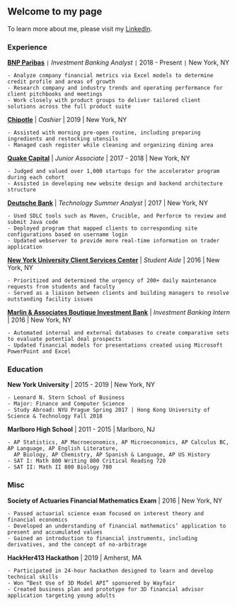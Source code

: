 ## Welcome to my page

To learn more about me, please visit my [LinkedIn](https://www.linkedin.com/in/tracy-d-362180129/).

### Experience

[**BNP Paribas**](https://www.linkedin.com/company/bnp-paribas) <code>&#124;</code> *Investment Banking Analyst* <code>&#124;</code> 2018 - Present <code>&#124;</code> New York, NY 

```
- Analyze company financial metrics via Excel models to determine credit profile and areas of growth
- Research company and industry trends and operating performance for client pitchbooks and meetings
- Work closely with product groups to deliver tailored client solutions across the full product suite
```

[**Chipotle**](https://www.linkedin.com/company/chipotle-mexican-grill) | *Cashier* | 2019 | New York, NY 

```
- Assisted with morning pre-open routine, including preparing ingredients and restocking utensils
- Managed cash register while cleaning and organizing dining area
```

[**Quake Capital**](https://www.linkedin.com/company/quake-vc) | *Junior Associate* | 2017 - 2018 | New York, NY 

```
- Judged and valued over 1,000 startups for the accelerator program during each cohort
- Assisted in developing new website design and backend architecture structure
```

[**Deutsche Bank**](https://www.linkedin.com/company/deutsche-bank/) | *Technology Summer Analyst* | 2017 | New York, NY 

```
- Used SDLC tools such as Maven, Crucible, and Perforce to review and submit Java code
- Deployed program that mapped clients to corresponding site configurations based on username login
- Updated webserver to provide more real-time information on trader application
```

[**New York University Client Services Center**](https://www.nyu.edu/life/campus-resources/facilities-operations-maintenance.html) | *Student Aide* | 2016 | New York, NY 

```
- Prioritized and determined the urgency of 200+ daily maintenance requests from students and faculty
- Served as a liaison between clients and building managers to resolve outstanding facility issues
```

[**Marlin & Associates Boutique Investment Bank**](https://www.linkedin.com/company/marlin-&-associates/) | *Investment Banking Intern* | 2016 | New York, NY 

```
- Automated internal and external databases to create comparative sets to evaluate potential deal prospects
- Updated financial models for presentations created using Microsoft PowerPoint and Excel
```

### Education

**New York University** | 2015 - 2019 | New York, NY 

```
- Leonard N. Stern School of Business
- Major: Finance and Computer Science
- Study Abroad: NYU Prague Spring 2017 | Hong Kong University of Science & Technology Fall 2018
```

**Marlboro High School** | 2011 - 2015 | Marlboro, NJ

```
- AP Statistics, AP Macroeconomics, AP Microeconomics, AP Calculus BC, AP Language, AP English Literature, 
  AP Biology, AP Chemistry, AP Spanish & Language, AP US History
- SAT I: Math 800 Writing 800 Critical Reading 720 
- SAT II: Math II 800 Biology 780
```
### Misc

**Society of Actuaries Financial Mathematics Exam** | 2016 | New York, NY 

```
- Passed actuarial science exam focused on interest theory and financial economics
- Developed an understanding of financial mathematics’ application to present and accumulated values
- Gained an introduction to financial instruments, including derivatives, and the concept of no-arbitrage
```

**HackHer413 Hackathon** | 2019 | Amherst, MA 

```
- Participated in 24-hour hackathon designed to learn and develop technical skills
- Won “Best Use of 3D Model API” sponsored by Wayfair
- Created business plan and prototype for 3D financial advisor application targeting young adults
```
